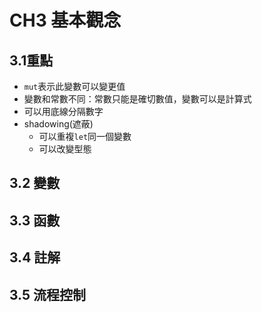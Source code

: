 # CH3 基本觀念

## 3.1重點

* `mut`表示此變數可以變更值
* 變數和常數不同：常數只能是確切數值，變數可以是計算式
* 可以用底線分隔數字
* shadowing(遮蔽)
  * 可以重複`let`同一個變數
  * 可以改變型態

## 3.2 變數

## 3.3 函數

## 3.4 註解

## 3.5 流程控制